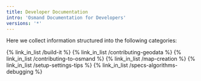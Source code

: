 ```yaml
---
title: Developer Documentation
intro: 'Osmand Documentation for Developers'
versions: '*'
---
```

Here we collect information structured into the following categories: 

{% link_in_list /build-it %}
{% link_in_list /contributing-geodata %}
{% link_in_list /contributing-to-osmand %}
{% link_in_list /map-creation %}
{% link_in_list /setup-settings-tips %}
{% link_in_list /specs-algorithms-debugging %}
